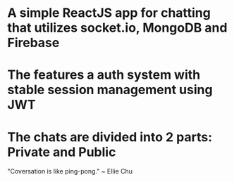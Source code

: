 # A simple ReactJS app for chatting that utilizes socket.io, MongoDB and Firebase

# The features a auth system with stable session management using JWT

# The chats are divided into 2 parts: Private and Public

"Coversation is like ping-pong." ~ Ellie Chu
